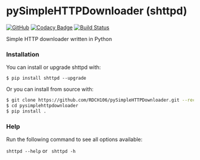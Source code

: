 # pySimpleHTTPDownloader (shttpd)

[![GitHub](https://img.shields.io/github/license/RDCH106/pySimpleHTTPDownloader.svg)](https://github.com/RDCH106/pySimpleHTTPDownloader/blob/master/LICENSE)
[![Codacy Badge](https://api.codacy.com/project/badge/Grade/0500238c437d413bb1d85acff33a43ff)](https://www.codacy.com/app/RDCH106/pySimpleHTTPDownloader?utm_source=github.com&amp;utm_medium=referral&amp;utm_content=RDCH106/pySimpleHTTPDownloader&amp;utm_campaign=Badge_Grade)
[![Build Status](https://travis-ci.org/RDCH106/pySimpleHTTPDownloader.svg?branch=master)](https://travis-ci.org/RDCH106/pySimpleHTTPDownloader)

Simple HTTP downloader written in Python

### Installation

You can install or upgrade shttpd with:

`$ pip install shttpd --upgrade`

Or you can install from source with:

```bash
$ git clone https://github.com/RDCH106/pySimpleHTTPDownloader.git --recursive
$ cd pysimplehttpdownloader
$ pip install .
```

### Help

Run the following command to see all options available:

`shttpd --help` or ` shttpd -h`
